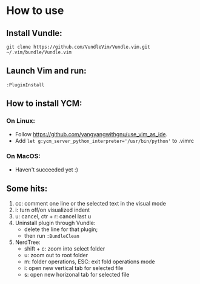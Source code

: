 # How to use

## Install Vundle: 

`git clone https://github.com/VundleVim/Vundle.vim.git ~/.vim/bundle/Vundle.vim`

## Launch Vim and run: 

`:PluginInstall`

## How to install YCM: 

### On Linux: 
* Follow https://github.com/yangyangwithgnu/use_vim_as_ide. 
* Add `let g:ycm_server_python_interpreter='/usr/bin/python'` to .vimrc

### On MacOS: 
* Haven't succeeded yet :)

## Some hits: 

1. <leader>cc: comment one line or the selected text in the visual mode
1. <leader>i: turn off/on visualized indent
1. u: cancel, ctr + r: cancel last u
1. Uninstall plugin through Vundle: 
    * delete the line for that plugin; 
    * then run `:BundleClean`
1. NerdTree: 
    * shift + c: zoom into select folder
    * u: zoom out to root folder
    * m: folder operations, ESC: exit fold operations mode
    * i: open new vertical tab for selected file
    * s: open new horizonal tab for selected file

